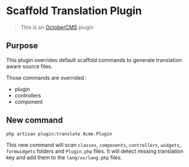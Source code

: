 # Scaffold Translation Plugin

> This is an [OctoberCMS] plugin

## Purpose

This plugin overrides default scaffold commands to generate translation aware source files.

Those commands are overrided :
- plugin
- controllers
- component

## New command

    php artisan plugin:translate Acme.Plugin

This new command will scan `classes`, `components`, `controllers`, `widgets`, `formwidgets` folders and `Plugin.php` files.
It will detect missing translation key and add them to the `lang/xx/lang.php` files.

[OctoberCMS]: https://octobercms.com
